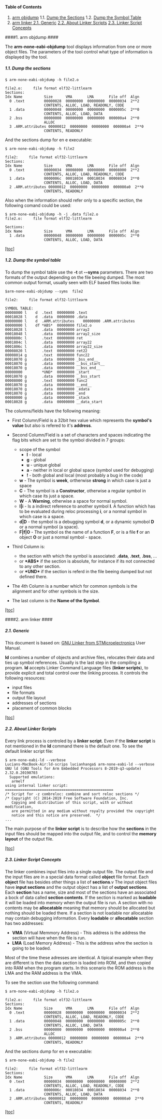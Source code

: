 <a name="table-of-contents"></a>
#### Table of Contents ####
1. [arm objdump](#arm_objdump)
1.1. [Dump the Sections](#dump_the_sections)
1.2. [Dump the Symbol Table](#dump_the_symbol_table)
2. [arm linker ](#arm_linker)
[2.1. Generic](#arm_linker_generic)
[2.2. About Linker Scripts](#arm_linker_about_linker_scripts)
[2.3. Linker Script Concepts](arm_linker_script_concepts)


<a name="arm_objdump"></a>
####1. arm objdump ####

The **arm-none-eabi-objdump** tool displays information from one or more object files. The parameters of the tool control what type of information is displayed by the tool.

<a name="dump_the_sections"></a>
##### 1.1. Dump the sections #####

```
$ arm-none-eabi-objdump -h file2.o 

file2.o:     file format elf32-littlearm
Sections:
Idx Name          Size      VMA       LMA       File off  Algn
  0 .text         00000028  00000000  00000000  00000034  2**2
                  CONTENTS, ALLOC, LOAD, READONLY, CODE
  1 .data         00000048  00000000  00000000  0000005c  2**0
                  CONTENTS, ALLOC, LOAD, DATA
  2 .bss          00000000  00000000  00000000  000000a4  2**0
                  ALLOC
  3 .ARM.attributes 00000012  00000000  00000000  000000a4  2**0
                  CONTENTS, READONLY
```
And the sections dump for en e executable:
```
$ arm-none-eabi-objdump -h file2

file2:     file format elf32-littlearm
Sections:
Idx Name          Size      VMA       LMA       File off  Algn
  0 .text         00000034  00008000  00008000  00008000  2**2
                  CONTENTS, ALLOC, LOAD, READONLY, CODE
  1 .data         0000006c  00018034  00018034  00008034  2**0
                  CONTENTS, ALLOC, LOAD, DATA
  2 .ARM.attributes 00000012  00000000  00000000  000080a0  2**0
                  CONTENTS, READONLY
```
Also when the information should refer only to a specific section, the following comand could be used:

```
$ arm-none-eabi-objdump -h -j .data file2.o 
file2.o:     file format elf32-littlearm

Sections:
Idx Name          Size      VMA       LMA       File off  Algn
  1 .data         00000048  00000000  00000000  0000005c  2**0
                  CONTENTS, ALLOC, LOAD, DATA
```

[[toc]](#table-of-contents)

<a name="dump_the_symbol_table"></a>
##### 1.2. Dump the symbol table #####

To dump the symbol table use the **-t** ot **--syms** parameters. There are two formats of the output depending on the file beeing dumped. The most common output format, usually seen with ELF based files looks like:

```arm
$arm-none-eabi-objdump --syms  file2

file2:     file format elf32-littlearm

SYMBOL TABLE:
00008000 l    d  .text	00000000 .text
00018028 l    d  .data	00000000 .data
00000000 l    d  .ARM.attributes	00000000 .ARM.attributes
00000000 l    df *ABS*	00000000 file2.o
00018028 l       .data	00000000 array2
00018048 l       .data	00000000 array2_size
0000800c l       .text	00000000 ret
0001804c l       .data	00000000 array22
0001806c l       .data	00000000 array22_size
00008020 l       .text	00000000 ret22
00008014 g       .text	00000000 func22
00018070 g       .data	00000000 _bss_end__
00018070 g       .data	00000000 __bss_start__
00018070 g       .data	00000000 __bss_end__
00000000         *UND*	00000000 _start
00018070 g       .data	00000000 __bss_start
00008000 g       .text	00000000 func2
00018070 g       .data	00000000 __end__
00018070 g       .data	00000000 _edata
00018070 g       .data	00000000 _end
00080000 g       .data	00000000 _stack
00018028 g       .data	00000000 __data_start
```
The  columns/fields have the following meaning:
+ First Column/Field is a 32bit hex value which represents the **symbol's  value** but also is refered to it's **address**. 

+ Second Column/Field is a set of characters and spaces indicating the flag bits which are set to the symbol divided in  7 groups:
    +  scope of the symbol
        + **l** - local
        + **g** - global
        + **u** - unique global
        + **a** - neither in local or global space (symbol used for debugging)
        + **!** - both global and local (most probably a bug in the code)
    + **w** - The symbol is **week**, ortherwise **strong** in which case is just a space
    + **C** - The symbol is a **Constructor**, otherwise a regular symbol in which case its just a space.
    + **W** - A **Warning**, otherwise a space for normal symbol.
    + **I|i** - Is a indirect reference to another symbol **I**. A function which has to be evaluated during reloc processing  **i**, or a normal symbol in which case is a space.
    + **d|D** - the symbol is a debugging symbol **d**, or a dynamic symobol **D** or a normal symbol (a space).
    + **F|f|O** - The symbol os the name of a function **F**, or is a file **f** or an object **O** or just a normal symbol - space.   
+ Third Column is:
    + the section with which the symbol is associated: **.data**, **.text**, **.bss**, ... 
    + or **\*ABS\*** if the section is absolute, for instance if its not connected to any other section.
    + or **\*UND\*** if the section is referd in the file beeing dumped but not defined there.
+ The 4th Column is a number which for common symbols is the alignment and for other symbols is the size. 
+ The last column is the **Name of the Symbol**.

[[toc]](#table-of-contents)


<a name="arm_linker"></a>
####2. arm linker ####

<a name="arm_linker_generic"></a>
##### 2.1. Generic #####

This document is based on:  [GNU Linker from STMicroelectronics](https://www.st.com/content/ccc/resource/technical/document/user_manual/group1/09/b1/3b/15/39/41/44/08/UserManual_GNU_Linker/files/UserManual_GNUCC_Linker.pdf/jcr:content/translations/en.UserManual_GNUCC_Linker.pdf) User Manual.

**ld**  combines a number of objects and archive files, relocates their data and ties up symbol references. Usually is the last step in the compiling a program.
**ld** accepts Linker Command Language files (**linker scripts**), to provide explicit and total control over the linking process. It controls the following resources:
+ input files
+ file formats
+ output file layout
+ addresses of sections
+ placement of common blocks

[[toc]](#table-of-contents)

<a name="arm_linker_about_linker_scripts"></a>
##### 2.2. About Linker Scripts #####

Every link process is controled by a **linker script**.  Even if the **linker script** is not mentioned in the **ld** command there is the default one. To see the default linkler script file:
```
$ arm-none-eabi-ld --verbose 
Lucians-MacBook-Air:ld-scrips lucianhanga$ arm-none-eabi-ld --verbose
GNU ld (GNU Tools for Arm Embedded Processors 8-2019-q3-update) 2.32.0.20190703
  Supported emulations:
   armelf
using internal linker script:
==================================================
/* Script for -z combreloc: combine and sort reloc sections */
/* Copyright (C) 2014-2019 Free Software Foundation, Inc.
   Copying and distribution of this script, with or without modification,
   are permitted in any medium without royalty provided the copyright
   notice and this notice are preserved.  */
...
```
The main purpose of the **linker script** is to describe how the **sections** in the input files should be mapped into the output file, and to control the **memory layout** of the output file.

[[toc]](#table-of-contents)

<a name="arm_linker_script_concepts"></a>
##### 2.3. Linker Script Concepts #####

The linker combines input files into a single output file. The output file and the input files are in a special data format called **object** file format. Each **object** file has besides other things a list of  **sections**.v The input object files have  **input sections** and the output object has a list of **output sections**. 
Each **section** has a name, size and most of the sections have an associated a bock of data called **section contents**. If the section is marked as **loadable** it will be loaded into memory when the output file is run. A section with no contents may be **allocatable** meaning that memory should be allocated but nothing should be loaded there. If a section is not loadable nor allocatable may contain debugging information.
Every **loadable** or **allocatable** section has two addresses:
+ **VMA** (Virtual Memmory Address) - This address is the address the section will have when the file is run.
+ **LMA** (Load Memory Address) - This is the address whre the section is going to be loaded.

Most of the time these adresses are identical. A tipical example when they are different is then the data section is loaded into ROM, and then copied into RAM when the program starts. In this scenario the ROM address is the LMA and the RAM address is the VMA.

To see the section use the following command:
```
$ arm-none-eabi-objdump -h file2.o 

file2.o:     file format elf32-littlearm
Sections:
Idx Name          Size      VMA       LMA       File off  Algn
  0 .text         00000028  00000000  00000000  00000034  2**2
                  CONTENTS, ALLOC, LOAD, READONLY, CODE
  1 .data         00000048  00000000  00000000  0000005c  2**0
                  CONTENTS, ALLOC, LOAD, DATA
  2 .bss          00000000  00000000  00000000  000000a4  2**0
                  ALLOC
  3 .ARM.attributes 00000012  00000000  00000000  000000a4  2**0
                  CONTENTS, READONLY
```
And the sections dump for en e executable:
```
$ arm-none-eabi-objdump -h file2

file2:     file format elf32-littlearm
Sections:
Idx Name          Size      VMA       LMA       File off  Algn
  0 .text         00000034  00008000  00008000  00008000  2**2
                  CONTENTS, ALLOC, LOAD, READONLY, CODE
  1 .data         0000006c  00018034  00018034  00008034  2**0
                  CONTENTS, ALLOC, LOAD, DATA
  2 .ARM.attributes 00000012  00000000  00000000  000080a0  2**0
                  CONTENTS, READONLY
```


[[toc]](#table-of-contents)

